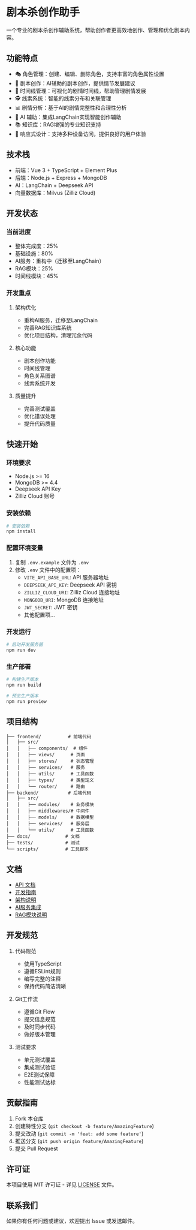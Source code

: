 # 剧本杀创作助手

一个专业的剧本杀创作辅助系统，帮助创作者更高效地创作、管理和优化剧本内容。

## 功能特点

- 🎭 角色管理：创建、编辑、删除角色，支持丰富的角色属性设置
- 📝 剧本创作：AI辅助的剧本创作，提供情节发展建议
- 🔄 时间线管理：可视化的剧情时间线，帮助管理剧情发展
- 🕵️ 线索系统：智能的线索分布和关联管理
- 📊 剧情分析：基于AI的剧情完整性和合理性分析
- 🤖 AI 辅助：集成LangChain实现智能创作辅助
- 📚 知识库：RAG增强的专业知识支持
- 📱 响应式设计：支持多种设备访问，提供良好的用户体验

## 技术栈

- 前端：Vue 3 + TypeScript + Element Plus
- 后端：Node.js + Express + MongoDB
- AI：LangChain + Deepseek API
- 向量数据库：Milvus (Zilliz Cloud)

## 开发状态

### 当前进度
- 整体完成度：25%
- 基础设施：80%
- AI服务：重构中（迁移至LangChain）
- RAG模块：25%
- 时间线模块：45%

### 开发重点
1. 架构优化
   - 重构AI服务，迁移至LangChain
   - 完善RAG知识库系统
   - 优化项目结构，清理冗余代码

2. 核心功能
   - 剧本创作功能
   - 时间线管理
   - 角色关系图谱
   - 线索系统开发

3. 质量提升
   - 完善测试覆盖
   - 优化错误处理
   - 提升代码质量

## 快速开始

### 环境要求

- Node.js >= 16
- MongoDB >= 4.4
- Deepseek API Key
- Zilliz Cloud 账号

### 安装依赖

```bash
# 安装依赖
npm install
```

### 配置环境变量

1. 复制 `.env.example` 文件为 `.env`
2. 修改 `.env` 文件中的配置项：
   - `VITE_API_BASE_URL`: API 服务器地址
   - `DEEPSEEK_API_KEY`: Deepseek API 密钥
   - `ZILLIZ_CLOUD_URI`: Zilliz Cloud 连接地址
   - `MONGODB_URI`: MongoDB 连接地址
   - `JWT_SECRET`: JWT 密钥
   - 其他配置项...

### 开发运行

```bash
# 启动开发服务器
npm run dev
```

### 生产部署

```bash
# 构建生产版本
npm run build

# 预览生产版本
npm run preview
```

## 项目结构

```
├── frontend/          # 前端代码
│   ├── src/
│   │   ├── components/  # 组件
│   │   ├── views/      # 页面
│   │   ├── stores/     # 状态管理
│   │   ├── services/   # 服务
│   │   ├── utils/      # 工具函数
│   │   ├── types/      # 类型定义
│   │   └── router/     # 路由
├── backend/           # 后端代码
│   ├── src/
│   │   ├── modules/    # 业务模块
│   │   ├── middlewares/# 中间件
│   │   ├── models/     # 数据模型
│   │   ├── services/   # 服务层
│   │   └── utils/      # 工具函数
├── docs/             # 文档
├── tests/            # 测试
└── scripts/          # 工具脚本
```

## 文档

- [API 文档](docs/api.md)
- [开发指南](docs/development.md)
- [架构说明](docs/architecture/README.md)
- [AI服务集成](docs/architecture/ai-service.md)
- [RAG模块说明](docs/architecture/rag-module.md)

## 开发规范

1. 代码规范
   - 使用TypeScript
   - 遵循ESLint规则
   - 编写完整的注释
   - 保持代码简洁清晰

2. Git工作流
   - 遵循Git Flow
   - 提交信息规范
   - 及时同步代码
   - 做好版本管理

3. 测试要求
   - 单元测试覆盖
   - 集成测试验证
   - E2E测试保障
   - 性能测试达标

## 贡献指南

1. Fork 本仓库
2. 创建特性分支 (`git checkout -b feature/AmazingFeature`)
3. 提交改动 (`git commit -m 'feat: add some feature'`)
4. 推送分支 (`git push origin feature/AmazingFeature`)
5. 提交 Pull Request

## 许可证

本项目使用 MIT 许可证 - 详见 [LICENSE](LICENSE) 文件。

## 联系我们

如果你有任何问题或建议，欢迎提出 Issue 或发送邮件。 